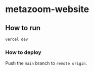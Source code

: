# metazoom-website

## How to run

```bash
vercel dev
```

### How to deploy

Push the `main` branch to `remote origin`.